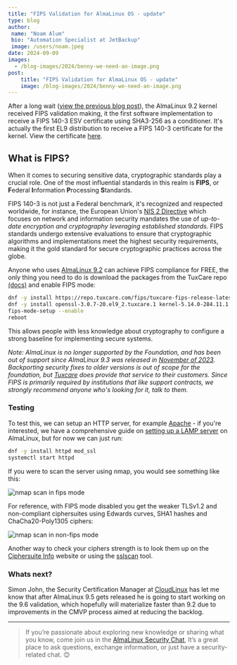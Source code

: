 ```yaml
---
title: "FIPS Validation for AlmaLinux OS - update"
type: blog
author:
 name: "Noam Alum"
 bio: "Automation Specialist at JetBackup"
 image: /users/noam.jpeg
date: 2024-09-09
images:
  - /blog-images/2024/benny-we-need-an-image.png
post:
    title: "FIPS Validation for AlmaLinux OS - update"
    image: /blog-images/2024/benny-we-need-an-image.png
---
```


After a long wait ([view the previous blog post](https://almalinux.org/blog/2023-09-19-fips-validation-for-almalinux/)), the AlmaLinux 9.2 kernel received FIPS validation making, it the first software implementation to receive a FIPS 140-3 ESV certificate using SHA3-256 as a conditioner. It's actually the first EL9 distribution to receive a FIPS 140-3 certificate for the kernel. View the certificate [here](https://csrc.nist.gov/projects/cryptographic-module-validation-program/certificate/4750).

## What is FIPS?

When it comes to securing sensitive data, cryptographic standards play a crucial role. One of the most influential standards in this realm is **FIPS**, or **F**ederal **I**nformation **P**rocessing **S**tandards.

FIPS 140-3 is not just a Federal benchmark, it's recognized and respected worldwide, for instance, the European Union's [NIS 2 Directive](https://eur-lex.europa.eu/eli/dir/2022/2555) which focuses on network and information security mandates the use of *up-to-date encryption and cryptography leveraging established standards.* FIPS standards undergo extensive evaluations to ensure that cryptographic algorithms and implementations meet the highest security requirements, making it the gold standard for secure cryptographic practices across the globe.

Anyone who uses [AlmaLinux 9.2](https://almalinux.org/blog/almalinux-92-now-available/) can achieve FIPS compliance for FREE, the only thing you need to do is download the packages from the TuxCare repo [(docs)](https://docs.tuxcare.com/enterprise-support-for-almalinux/fips) and enable FIPS mode:

```bash
dnf -y install https://repo.tuxcare.com/fips/tuxcare-fips-release-latest-9.noarch.rpm
dnf -y install openssl-3.0.7-20.el9_2.tuxcare.1 kernel-5.14.0-284.11.1.el9_2.tuxcare.5
fips-mode-setup --enable
reboot
```

This allows people with less knowledge about cryptography to configure a strong baseline for implementing secure systems.

_Note: AlmaLinux is no longer supported by the Foundation, and has been out of support since AlmaLinux 9.3 was released in [November of 2023](https://wiki.almalinux.org/release-notes/). Backporting security fixes to older versions is out of scope for the foundation, but [Tuxcare](https://tuxcare.com/) does provide that service to their customers. Since FIPS is primarily required by institutions that like support contracts, we strongly recommend anyone who's looking for it, talk to them._

### Testing

To test this, we can setup an HTTP server, for example [Apache](https://httpd.apache.org) - if you're interested, we have a comprehensive guide on [setting up a LAMP server](https://wiki.almalinux.org/series/LAMP-server.html) on AlmaLinux, but for now we can just run:

```bash
dnf -y install httpd mod_ssl
systemctl start httpd
```

If you were to scan the server using nmap, you would see something like this:

![nmap scan in fips mode](/blog-images/2024/nmap-fips.png)

For reference, with FIPS mode disabled you get the weaker TLSv1.2 and non-compliant ciphersuites using Edwards curves, SHA1 hashes and ChaCha20-Poly1305 ciphers:

![nmap scan in non-fips mode](/blog-images/2024/nmap-nonfips.png)

Another way to check your ciphers strength is to look them up on the [Ciphersuite Info](https://ciphersuite.info) website or using the [sslscan](https://github.com/rbsec/sslscan) tool.

### Whats next?

Simon John, the Security Certification Manager at [CloudLinux](https://cloudlinux.com/) has let me know that after AlmaLinux 9.5 gets released he is going to start working on the 9.6 validation, which hopefully will materialize faster than 9.2 due to improvements in the CMVP process aimed at reducing the backlog.

---

> If you’re passionate about exploring new knowledge or sharing what you know, come join us in the [AlmaLinux Security Chat](https://chat.almalinux.org/almalinux/channels/security), It’s a great place to ask questions, exchange information, or just have a security-related chat. 😊
